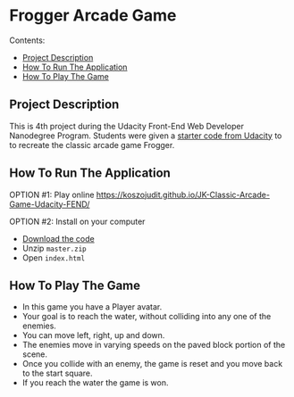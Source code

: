 # Frogger Arcade Game

Contents:

- [Project Description](#project-description)
- [How To Run The Application](#how-to-run-the-application)
- [How To Play The Game](#how-to-play-the-game)

## Project Description
This is 4th project during the Udacity Front-End Web Developer Nanodegree Program.
Students were given a [starter code from Udacity](https://github.com/udacity/frontend-nanodegree-arcade-game) to to recreate the classic arcade game Frogger.

## How To Run The Application

OPTION #1: Play online
https://koszojudit.github.io/JK-Classic-Arcade-Game-Udacity-FEND/

OPTION #2: Install on your computer

- [Download the code](https://github.com/koszojudit/JK-Classic-Arcade-Game-Udacity-FEND/archive/master.zip)
- Unzip `master.zip`
- Open `index.html`

## How To Play The Game

- In this game you have a Player avatar.
- Your goal is to reach the water, without colliding into any one of the enemies.
- You can move left, right, up and down.
- The enemies move in varying speeds on the paved block portion of the scene.
- Once you collide with an enemy, the game is reset and you move back to the start square.
- If you reach the water the game is won.
